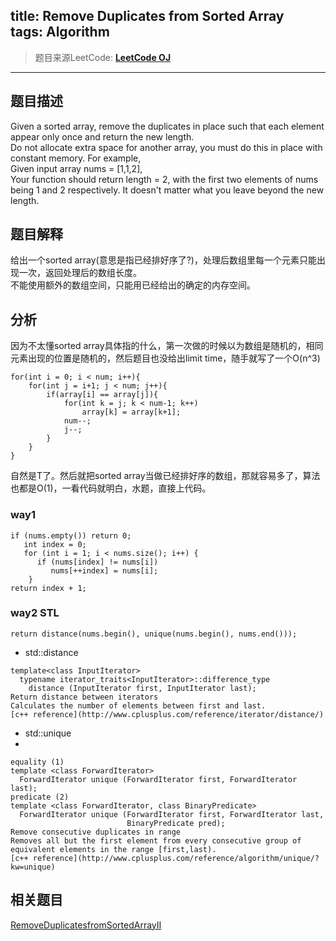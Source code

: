 title: Remove Duplicates from Sorted Array  
tags: Algorithm
---
 
> 题目来源LeetCode: **[LeetCode OJ](https://leetcode.com/problems/remove-duplicates-from-sorted-array/)**  

***    
## 题目描述
Given a sorted array, remove the duplicates in place such that each element appear only once and return the new length.  
Do not allocate extra space for another array, you must do this in place with constant memory.
For example,  
Given input array nums = [1,1,2],  
Your function should return length = 2, with the first two elements of nums being 1 and 2 respectively. It doesn't matter what you leave beyond the new length.  
 

## 题目解释  
给出一个sorted array(意思是指已经排好序了?)，处理后数组里每一个元素只能出现一次，返回处理后的数组长度。  
不能使用额外的数组空间，只能用已经给出的确定的内存空间。  
## 分析  
因为不太懂sorted array具体指的什么，第一次做的时候以为数组是随机的，相同元素出现的位置是随机的，然后题目也没给出limit time，随手就写了一个O(n^3)  

```
for(int i = 0; i < num; i++){  
	for(int j = i+1; j < num; j++){  
		if(array[i] == array[j]){  
 			for(int k = j; k < num-1; k++)  
 				array[k] = array[k+1];  
 			num--;  
 			j--;  
 		}  
 	}  
}
```  

自然是T了。然后就把sorted array当做已经排好序的数组，那就容易多了，算法也都是O(1)，一看代码就明白，水题，直接上代码。  

### way1

```
if (nums.empty()) return 0;  
   int index = 0;  
   for (int i = 1; i < nums.size(); i++) {  
      if (nums[index] != nums[i])  
         nums[++index] = nums[i];  
 	}  
return index + 1;
```  

### way2 STL

```
return distance(nums.begin(), unique(nums.begin(), nums.end()));
```  

 

- std::distance 

``` 
template<class InputIterator>  
  typename iterator_traits<InputIterator>::difference_type  
    distance (InputIterator first, InputIterator last);  
Return distance between iterators  
Calculates the number of elements between first and last.  
[c++ reference](http://www.cplusplus.com/reference/iterator/distance/) 
``` 

- std::unique
- 
```
equality (1)  
template <class ForwardIterator>  
  ForwardIterator unique (ForwardIterator first, ForwardIterator last);  
predicate (2)  	
template <class ForwardIterator, class BinaryPredicate>
  ForwardIterator unique (ForwardIterator first, ForwardIterator last,
                          BinaryPredicate pred);  
Remove consecutive duplicates in range  
Removes all but the first element from every consecutive group of equivalent elements in the range [first,last).  
[c++ reference](http://www.cplusplus.com/reference/algorithm/unique/?kw=unique)
```

## 相关题目
[RemoveDuplicatesfromSortedArrayII](https://leetcode.com/problems/remove-duplicates-from-sorted-array-ii/)


